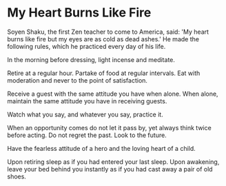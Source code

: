 # My Heart Burns Like Fire

Soyen Shaku, the first Zen teacher to come to America, said: 'My heart burns like fire but my eyes are as cold as dead ashes.' He made the following rules, which he practiced every day of his life.

In the morning before dressing, light incense and meditate.

Retire at a regular hour. Partake of food at regular intervals. Eat with moderation and never to the point of satisfaction.

Receive a guest with the same attitude you have when alone. When alone, maintain the same attitude you have in receiving guests.

Watch what you say, and whatever you say, practice it.

When an opportunity comes do not let it pass by, yet always think twice before acting. Do not regret the past. Look to the future.

Have the fearless attitude of a hero and the loving heart of a child.

Upon retiring sleep as if you had entered your last sleep. Upon awakening, leave your bed behind you instantly as if you had cast away a pair of old shoes.